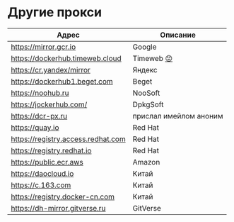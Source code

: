 # Другие прокси

| Адрес                              | Описание                                                                                                         |
| ---------------------------------- | ---------------------------------------------------------------------------------------------------------------- |
| https://mirror.gcr.io              | Google                                                                                                           |
| https://dockerhub.timeweb.cloud    | Timeweb <a href="https://github.com/altfoxie/vzlom-kazino" title="фагло попросил пропиарить взлом казино">😡</a> |
| https://cr.yandex/mirror           | Яндекс                                                                                                           |
| https://dockerhub1.beget.com       | Beget                                                                                                            |
| https://noohub.ru                  | NooSoft                                                                                                          |
| https://jockerhub.com/             | DpkgSoft                                                                                                         |
| https://dcr-px.ru                  | прислал имейлом аноним                                                                                           |
| https://quay.io                    | Red Hat                                                                                                          |
| https://registry.access.redhat.com | Red Hat                                                                                                          |
| https://registry.redhat.io         | Red Hat                                                                                                          |
| https://public.ecr.aws             | Amazon                                                                                                           |
| https://daocloud.io                | Китай                                                                                                            |
| https://c.163.com                  | Китай                                                                                                            |
| https://registry.docker-cn.com     | Китай                                                                                                            |
| https://dh-mirror.gitverse.ru      | GitVerse                                                                                                         |
